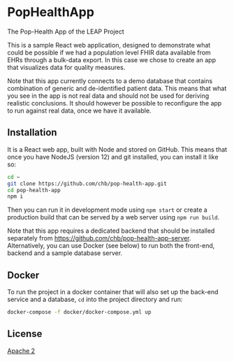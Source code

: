 # PopHealthApp
The Pop-Health App of the LEAP Project 

This is a sample React web application, designed to demonstrate what could be possible
if we had a population level FHIR data available from EHRs through a bulk-data export.
In this case we chose to create an app that visualizes data for quality measures.

Note that this app currently connects to a demo database that contains combination of
generic and de-identified patient data. This means that what you see in the app is not
real data and should not be used for deriving realistic conclusions. It should however
be possible to reconfigure the app to run against real data, once we have it available.

## Installation
It is a React web app, built with Node and stored on GitHub. This means that once you
have NodeJS (version 12) and git installed, you can install it like so:

```sh
cd ~
git clone https://github.com/chb/pop-health-app.git
cd pop-health-app
npm i
```

Then you can run it in development mode using `npm start` or create a production build
that can be served by a web server using `npm run build`.

Note that this app requires a dedicated backend that should be installed separately from
https://github.com/chb/pop-health-app-server. Alternatively, you can use Docker (see below)
to run both the front-end, backend and a sample database server.

## Docker
To run the project in a docker container that will also set up the back-end service and
a database, `cd` into the project directory and run:
```sh
docker-compose -f docker/docker-compose.yml up
```

## License
[Apache 2](LICENSE)
